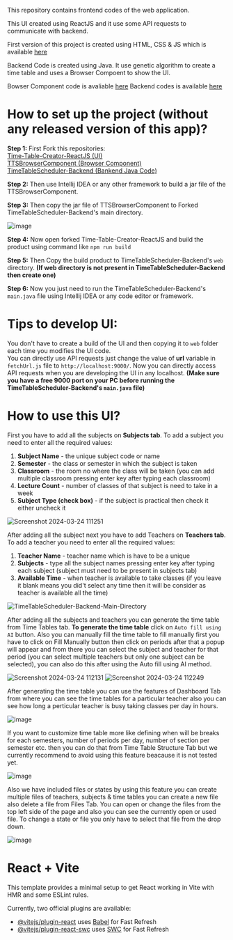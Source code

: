 
This repository contains frontend codes of the web application.

This UI created using ReactJS and it use some API requests to communicate with backend.

First version of this project is created using HTML, CSS & JS which is available [here](https://github.com/Super7000/Time_Table_Designer)

Backend Code is created using Java. It use genetic algorithm to create a time table and uses a Browser Compoent to show the UI.

Bowser Component code is avaliable [here](https://github.com/srideep-banerjee/TTSBrowserComponent)
Backend codes is available [here](https://github.com/srideep-banerjee/TimeTableScheduler-Backend)

# How to set up the project (without any released version of this app)?

**Step 1:**
First Fork this repositories:<br/>
[Time-Table-Creator-ReactJS (UI)](https://github.com/Super7000/Time-Table-Creator-ReactJS) <br/>
[TTSBrowserComponent (Browser Component)](https://github.com/srideep-banerjee/TTSBrowserComponent) <br/>
[TimeTableScheduler-Backend (Bankend Java Code)](https://github.com/srideep-banerjee/TimeTableScheduler-Backend) <br/>

**Step 2:**
Then use Intellij IDEA or any other framework to build a jar file of the TTSBrowserComponent.

**Step 3:**
Then copy the jar file of TTSBrowserComponent to Forked TimeTableScheduler-Backend's main directory.

![image](https://github.com/Super7000/Time-Table-Creator-ReactJS/assets/86580414/ceab5a00-2620-4746-bdb9-92ac73caa114)

**Step 4:**
Now open forked Time-Table-Creator-ReactJS and build the product using command like `npm run build`

**Step 5:**
Then Copy the build product to TimeTableScheduler-Backend's `web` directory. **(If web directory is not present in TimeTableScheduler-Backend then create one)**

**Step 6:**
Now you just need to run the TimeTableScheduler-Backend's `main.java` file using Intellij IDEA or any code editor or framework.

# Tips to develop UI:

You don't have to create a build of the UI and then copying it to `web` folder each time you modifies the UI code.<br/>
You can directly use API requests just change the value of **url** variable in `fetchUrl.js` file to `http://localhost:9000/`.
Now you can directly access API requests when you are developing the UI in any localhost. **(Make sure you have a free 9000 port on your PC before running the TimeTableScheduler-Backend's `main.java` file)**

# How to use this UI?

First you have to add all the subjects on **Subjects tab**.
To add a subject you need to enter all the required values:
1. **Subject Name** - the unique subject code or name
2. **Semester** - the class or semester in which the subject is taken
3. **Classroom** - the room no where the class will be taken (you can add multiple classroom pressing enter key after typing each classroom)
4. **Lecture Count** - number of classes of that subject is need to take in a week
5. **Subject Type (check box)** - if the subject is practical then check it either uncheck it

![Screenshot 2024-03-24 111251](https://github.com/Super7000/Time-Table-Creator-ReactJS/assets/86580414/878b02d5-627d-45d6-8e64-54f6c64635f1)

After adding all the subject next you have to add Teachers on **Teachers tab**.
To add a teacher you need to enter all the required values:
1. **Teacher Name** - teacher name which is have to be a unique
2. **Subjects** - type all the subject names pressing enter key after typing each subject (subject must need to be present in subjects tab)
3. **Available Time** - when teacher is available to take classes (if you leave it blank means you did't select any time then it will be consider as teacher is available all the time)

![TimeTableScheduler-Backend-Main-Directory](https://github.com/Super7000/Time-Table-Creator-ReactJS/assets/86580414/6f26fb32-e45e-4bd6-b7ee-d025f0a29c89)

After adding all the subjects and teachers you can generate the time table from Time Tables tab.
**To generate the time table** click on `Auto fill using AI` button. Also you can manually fill the time table to fill manually first you have to click on Fill Manually button then click on periods after that a popup will appear and from there you can select the subject and teacher for that period (you can select multiple teachers but only one subject can be selected), you can also do this after using the Auto fill using AI method.

![Screenshot 2024-03-24 112131](https://github.com/Super7000/Time-Table-Creator-ReactJS/assets/86580414/e399201a-411d-419c-b9f0-dd1a8cce946a)
![Screenshot 2024-03-24 112249](https://github.com/Super7000/Time-Table-Creator-ReactJS/assets/86580414/a3b97581-c8c7-4fb6-8544-717de9dc27bb)

After generating the time table you can use the features of Dashboard Tab from where you can see the time tables for a particular teacher also you can see how long a perticular teacher is busy taking classes per day in hours.

![image](https://github.com/Super7000/Time-Table-Creator-ReactJS/assets/86580414/98edcade-54cd-4928-8e9a-4ec2e40a9207)

If you want to customize time table more like defining when will be breaks for each semesters, number of periods per day, number of section per semester etc. then you can do that from Time Table Structure Tab but we currently recommend to avoid using this feature beacause it is not tested yet.

![image](https://github.com/Super7000/Time-Table-Creator-ReactJS/assets/86580414/3779ae9a-f85f-4325-b1a4-816f2e3fba87)

Also we have included files or states by using this feature you can create multiple files of teachers, subjects & time tables you can create a new file also delete a file from Files Tab. You can open or change the files from the top left side of the page and also you can see the currently open or used file. To change a state or file you only have to select that file from the drop down.

![image](https://github.com/Super7000/Time-Table-Creator-ReactJS/assets/86580414/dec280d9-ca38-4163-955f-e681cab5aeac)

# React + Vite

This template provides a minimal setup to get React working in Vite with HMR and some ESLint rules.

Currently, two official plugins are available:

- [@vitejs/plugin-react](https://github.com/vitejs/vite-plugin-react/blob/main/packages/plugin-react/README.md) uses [Babel](https://babeljs.io/) for Fast Refresh
- [@vitejs/plugin-react-swc](https://github.com/vitejs/vite-plugin-react-swc) uses [SWC](https://swc.rs/) for Fast Refresh
